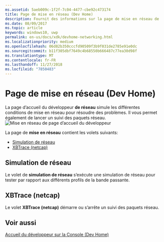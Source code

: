 ```yaml
---
ms.assetid: 5aeb009c-1f2f-7c04-4477-cbe92c473174
title: Page de mise en réseau (Dev Home)
description: Fournit des informations sur la page de mise en réseau de l’application accueil du développeur pour Xbox One.
ms.date: 08/09/2017
ms.topic: article
keywords: windows10, uwp
permalink: en-us/docs/xdk/devhome-networking.html
ms.localizationpriority: medium
ms.openlocfilehash: 06d82b350cccfd90509f3b9f031de2785e91e0dc
ms.sourcegitcommit: b11f305dbf7649c4b68550b666487c77ea30d98f
ms.translationtype: MT
ms.contentlocale: fr-FR
ms.lasthandoff: 11/27/2018
ms.locfileid: "7850483"
---
```

# <a name="networking-page-dev-home"></a>Page de mise en réseau (Dev Home)
   
  
La page d’accueil du développeur **de réseau** simule les différentes conditions de mise en réseau pour résoudre des problèmes. Il vous permet également de lancer un suivi des paquets réseau.   
 ![Mise en réseau de page d’accueil du développeur](images/devhome_networking.png)   
  
La page de **mise en réseau** contient les volets suivants:   
 
   *  [Simulation de réseau](#ID4EEB)  
   *  [XBTrace (netcap)](#ID4EOB)  

 
<a id="ID4EEB"></a>

   

## <a name="network-simulation"></a>Simulation de réseau  
   
  
Le volet de **simulation de réseau** s’exécute une simulation de réseau pour tester par rapport aux différents profils de la bande passante.   
  
<a id="ID4EOB"></a>

   

## <a name="xbtrace-netcap"></a>XBTrace (netcap)  
   
  
Le volet **XBTrace (netcap)** démarre ou s’arrête un suivi des paquets réseau.   
  
<a id="ID4E2B"></a>

   

## <a name="see-also"></a>Voir aussi  
 [Accueil du développeur sur la Console (Dev Home)](dev-home.md)

  